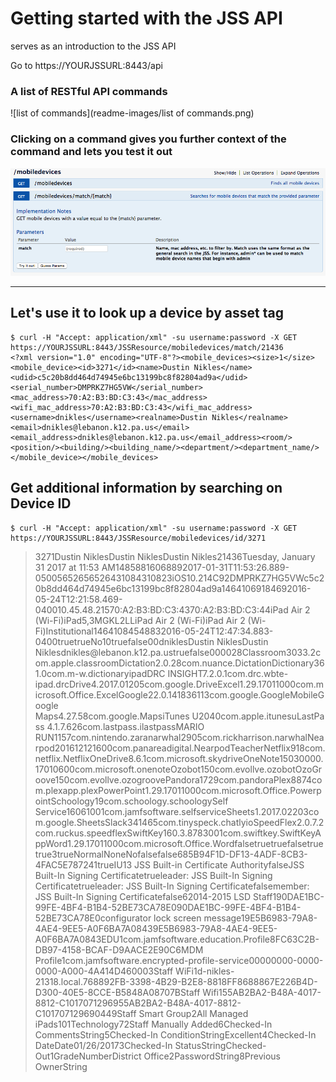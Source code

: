 # Getting started with the JSS API
serves as an introduction to the JSS API

Go to https://YOURJSSURL:8443/api

### A list of RESTful API commands
![list of commands](readme-images/list of commands.png)


### Clicking on a command gives you further context of the command and lets you test it out
![match](readme-images/match.png)

---
## Let's use it to look up a device by asset tag
```
$ curl -H "Accept: application/xml" -su username:password -X GET https://YOURJSSURL:8443/JSSResource/mobiledevices/match/21436
<?xml version="1.0" encoding="UTF-8"?><mobile_devices><size>1</size><mobile_device><id>3271</id><name>Dustin Nikles</name><udid>c5c20b8dd464d74945e6bc13199bc8f82804ad9a</udid><serial_number>DMPRKZ7HG5VW</serial_number><mac_address>70:A2:B3:BD:C3:43</mac_address><wifi_mac_address>70:A2:B3:BD:C3:43</wifi_mac_address><username>dnikles</username><realname>Dustin Nikles</realname><email>dnikles@lebanon.k12.pa.us</email><email_address>dnikles@lebanon.k12.pa.us</email_address><room/><position/><building/><building_name/><department/><department_name/></mobile_device></mobile_devices>
```

## Get additional information by searching on Device ID
```
$ curl -H "Accept: application/xml" -su username:password -X GET https://YOURJSSURL:8443/JSSResource/mobiledevices/id/3271
```
> <?xml version="1.0" encoding="UTF-8"?><mobile_device><general><id>3271</id><display_name>Dustin Nikles</display_name><device_name>Dustin Nikles</device_name><name>Dustin Nikles</name><asset_tag>21436</asset_tag><last_inventory_update>Tuesday, January 31 2017 at 11:53 AM</last_inventory_update><last_inventory_update_epoch>1485881606889</last_inventory_update_epoch><last_inventory_update_utc>2017-01-31T11:53:26.889-0500</last_inventory_update_utc><capacity>56526</capacity><capacity_mb>56526</capacity_mb><available>43108</available><available_mb>43108</available_mb><percentage_used>23</percentage_used><os_type>iOS</os_type><os_version>10.2</os_version><os_build>14C92</os_build><serial_number>DMPRKZ7HG5VW</serial_number><udid>c5c20b8dd464d74945e6bc13199bc8f82804ad9a</udid><initial_entry_date_epoch>1464106918469</initial_entry_date_epoch><initial_entry_date_utc>2016-05-24T12:21:58.469-0400</initial_entry_date_utc><phone_number/><ip_address>10.45.48.215</ip_address><wifi_mac_address>70:A2:B3:BD:C3:43</wifi_mac_address><bluetooth_mac_address>70:A2:B3:BD:C3:44</bluetooth_mac_address><modem_firmware/><model>iPad Air 2 (Wi-Fi)</model><model_identifier>iPad5,3</model_identifier><model_number>MGKL2LL</model_number><modelDisplay deprecated="9.4">iPad Air 2 (Wi-Fi)</modelDisplay><model_display>iPad Air 2 (Wi-Fi)</model_display><device_ownership_level>Institutional</device_ownership_level><last_enrollment_epoch>1464108454883</last_enrollment_epoch><last_enrollment_utc>2016-05-24T12:47:34.883-0400</last_enrollment_utc><managed>true</managed><supervised>true</supervised><shared>No</shared><tethered/><battery_level>10</battery_level><ble_capable>true</ble_capable><lost_mode_enabled>false</lost_mode_enabled><lost_mode_enable_issued_epoch>0</lost_mode_enable_issued_epoch><lost_mode_enable_issued_utc/><lost_mode_message/><lost_mode_phone/><lost_mode_footnote/><lost_location_epoch>0</lost_location_epoch><lost_location_utc/></general><location><username>dnikles</username><realname>Dustin Nikles</realname><real_name>Dustin Nikles</real_name><email_address>dnikles@lebanon.k12.pa.us</email_address><position/><phone/><phone_number/><department/><building/><room/></location><purchasing><is_purchased>true</is_purchased><is_leased>false</is_leased><po_number/><vendor/><applecare_id/><purchase_price/><purchasing_account/><po_date/><po_date_epoch>0</po_date_epoch><po_date_utc/><warranty_expires/><warranty_expires_epoch>0</warranty_expires_epoch><warranty_expires_utc/><lease_expires/><lease_expires_epoch>0</lease_expires_epoch><lease_expires_utc/><life_expectancy>0</life_expectancy><purchasing_contact/><attachments/></purchasing><applications><size>28</size><application><application_name>Classroom</application_name><application_version>3033.2</application_version><identifier>com.apple.classroom</identifier></application><application><application_name>Dictation</application_name><application_version>2.0.28</application_version><identifier>com.nuance.Dictation</identifier></application><application><application_name>Dictionary</application_name><application_version>361.0</application_version><identifier>com.m-w.dictionaryipad</identifier></application><application><application_name>DRC INSIGHT</application_name><application_version>7.2.0.1</application_version><identifier>com.drc.wbte-ipad.drc</identifier></application><application><application_name>Drive</application_name><application_version>4.2017.01205</application_version><identifier>com.google.Drive</identifier></application><application><application_name>Excel</application_name><application_version>1.29.17011000</application_version><identifier>com.microsoft.Office.Excel</identifier></application><application><application_name>Google</application_name><application_version>22.0.141836113</application_version><identifier>com.google.GoogleMobile</identifier></application><application><application_name>Google Maps</application_name><application_version>4.27.58</application_version><identifier>com.google.Maps</identifier></application><application><application_name>iTunes U</application_name><application_version>2040</application_version><identifier>com.apple.itunesu</identifier></application><application><application_name>LastPass </application_name><application_version>4.1.7.626</application_version><identifier>com.lastpass.ilastpass</identifier></application><application><application_name>MARIO RUN</application_name><application_version>1157</application_version><identifier>com.nintendo.zara</identifier></application><application><application_name>narwhal</application_name><application_version>2905</application_version><identifier>com.rickharrison.narwhal</identifier></application><application><application_name>Nearpod</application_name><application_version>201612121600</application_version><identifier>com.panareadigital.NearpodTeacher</identifier></application><application><application_name>Netflix</application_name><application_version>918</application_version><identifier>com.netflix.Netflix</identifier></application><application><application_name>OneDrive</application_name><application_version>8.6.1</application_version><identifier>com.microsoft.skydrive</identifier></application><application><application_name>OneNote</application_name><application_version>15030000.17010600</application_version><identifier>com.microsoft.onenote</identifier></application><application><application_name>Ozobot</application_name><application_version>150</application_version><identifier>com.evollve.ozobot</identifier></application><application><application_name>OzoGroove</application_name><application_version>150</application_version><identifier>com.evollve.ozogroove</identifier></application><application><application_name>Pandora</application_name><application_version>1729</application_version><identifier>com.pandora</identifier></application><application><application_name>Plex</application_name><application_version>8874</application_version><identifier>com.plexapp.plex</identifier></application><application><application_name>PowerPoint</application_name><application_version>1.29.17011000</application_version><identifier>com.microsoft.Office.Powerpoint</identifier></application><application><application_name>Schoology</application_name><application_version>19</application_version><identifier>com.schoology.schoology</identifier></application><application><application_name>Self Service</application_name><application_version>16061001</application_version><identifier>com.jamfsoftware.selfservice</identifier></application><application><application_name>Sheets</application_name><application_version>1.2017.02203</application_version><identifier>com.google.Sheets</identifier></application><application><application_name>Slack</application_name><application_version>341465</application_version><identifier>com.tinyspeck.chatlyio</identifier></application><application><application_name>SpeedFlex</application_name><application_version>2.0.7.2</application_version><identifier>com.ruckus.speedflex</identifier></application><application><application_name>SwiftKey</application_name><application_version>160.3.8783001</application_version><identifier>com.swiftkey.SwiftKeyApp</identifier></application><application><application_name>Word</application_name><application_version>1.29.17011000</application_version><identifier>com.microsoft.Office.Word</identifier></application></applications><security><data_protection>false</data_protection><block_level_encryption_capable>true</block_level_encryption_capable><file_level_encryption_capable>true</file_level_encryption_capable><passcode_present>false</passcode_present><passcode_compliant>true</passcode_compliant><passcode_compliant_with_profile>true</passcode_compliant_with_profile><hardware_encryption>3</hardware_encryption><activation_lock_enabled>true</activation_lock_enabled><jailbreak_detected>Normal</jailbreak_detected></security><network><home_carrier_network/><cellular_technology>None</cellular_technology><voice_roaming_enabled>No</voice_roaming_enabled><imei/><iccid/><meid/><current_carrier_network/><carrier_settings_version/><current_mobile_country_code/><current_mobile_network_code/><home_mobile_country_code/><home_mobile_network_code/><data_roaming_enabled>false</data_roaming_enabled><roaming>false</roaming><phone_number/></network><certificates><size>6</size><certificate><common_name>85B94F1D-DF13-4ADF-8CB3-4FAC5E787241</common_name><identity>true</identity></certificate><certificate><common_name>IU13 JSS Built-in Certificate Authority</common_name><identity>false</identity></certificate><certificate><common_name>JSS Built-In Signing Certificate</common_name><identity>true</identity></certificate><certificate><common_name>leader: JSS Built-In Signing Certificate</common_name><identity>true</identity></certificate><certificate><common_name>leader: JSS Built-In Signing Certificate</common_name><identity>false</identity></certificate><certificate><common_name>member: JSS Built-In Signing Certificate</common_name><identity>false</identity></certificate></certificates><configuration_profiles><size>6</size><configuration_profile><display_name>2014-2015 LSD Staff</display_name><version>1</version><identifier>90DAE1BC-99FE-4BF4-B1B4-52BE73CA78E0</identifier><uuid>90DAE1BC-99FE-4BF4-B1B4-52BE73CA78E0</uuid></configuration_profile><configuration_profile><display_name>configurator lock screen message</display_name><version>1</version><identifier>9E5B6983-79A8-4AE4-9EE5-A0F6BA7A0843</identifier><uuid>9E5B6983-79A8-4AE4-9EE5-A0F6BA7A0843</uuid></configuration_profile><configuration_profile><display_name>EDU</display_name><version>1</version><identifier>com.jamfsoftware.education.Profile</identifier><uuid>8FC63C2B-DB97-4158-BCAF-D9AACE2E90C6</uuid></configuration_profile><configuration_profile><display_name>MDM Profile</display_name><version>1</version><identifier>com.jamfsoftware.encrypted-profile-service</identifier><uuid>00000000-0000-0000-A000-4A414D460003</uuid></configuration_profile><configuration_profile><display_name>Staff WiFi</display_name><version>1</version><identifier>d-nikles-21318.local.768892FB-3398-4B29-B2E8-8818FF868886</identifier><uuid>7E226B4D-D300-40E5-8CCE-B5848A08707B</uuid></configuration_profile><configuration_profile><display_name>Staff Wifi</display_name><version>1</version><identifier>55AB2BA2-B48A-4017-8812-C10170712969</identifier><uuid>55AB2BA2-B48A-4017-8812-C10170712969</uuid></configuration_profile></configuration_profiles><provisioning_profiles><size>0</size></provisioning_profiles><mobile_device_groups><size>4</size><mobile_device_group><id>49</id><name>Staff Smart Group</name></mobile_device_group><mobile_device_group><id>2</id><name>All Managed iPads</name></mobile_device_group><mobile_device_group><id>101</id><name>Technology</name></mobile_device_group><mobile_device_group><id>72</id><name>Staff Manually Added</name></mobile_device_group></mobile_device_groups><extension_attributes><extension_attribute><id>6</id><name>Checked-In Comments</name><type>String</type><value/></extension_attribute><extension_attribute><id>5</id><name>Checked-In Condition</name><type>String</type><value>Excellent</value></extension_attribute><extension_attribute><id>4</id><name>Checked-In Date</name><type>Date</type><value>01/26/2017</value></extension_attribute><extension_attribute><id>3</id><name>Checked-In Status</name><type>String</type><value>Checked-Out</value></extension_attribute><extension_attribute><id>1</id><name>Grade</name><type>Number</type><value>District Office</value></extension_attribute><extension_attribute><id>2</id><name>Password</name><type>String</type><value/></extension_attribute><extension_attribute><id>8</id><name>Previous Owner</name><type>String</type><value/></extension_attribute></extension_attributes>

